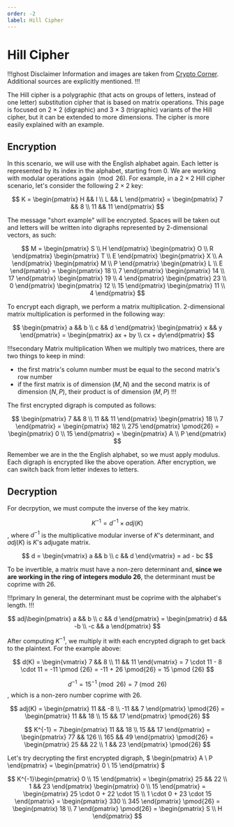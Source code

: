 ```yaml
---
order: -2
label: Hill Cipher
---
```


# Hill Cipher

!!!ghost Disclaimer
Information and images are taken from [Crypto Corner](https://crypto.interactive-maths.com/). Additional sources are explicitly mentioned.
!!!

The Hill cipher is a polygraphic (that acts on groups of letters, instead of one letter) substitution cipher that is based on matrix operations. This page is focused on $2\times2$ (digraphic) and $3\times3$ (trigraphic) variants of the Hill cipher, but it can be extended to more dimensions. The cipher is more easily explained with an example.

## Encryption

In this scenario, we will use with the English alphabet again. Each letter is represented by its index in the alphabet, starting from 0. We are working with modular operations again $\pmod{26}$. For example, in a $2\times2$ Hill cipher scenario, let's consider the following $2\times2$ key:

$$ K = \begin{pmatrix} H && I \\ L && L \end{pmatrix} = \begin{pmatrix} 7 && 8 \\ 11 && 11 \end{pmatrix} $$

The message "short example" will be encrypted. Spaces will be taken out and letters will be written into digraphs represented by 2-dimensional vectors, as such:

$$ M = \begin{pmatrix} S \\ H \end{pmatrix} \begin{pmatrix} O \\ R \end{pmatrix} \begin{pmatrix} T \\ E \end{pmatrix} \begin{pmatrix} X \\ A \end{pmatrix} \begin{pmatrix} M \\ P \end{pmatrix} \begin{pmatrix} L \\ E \end{pmatrix} = \begin{pmatrix} 18 \\ 7 \end{pmatrix} \begin{pmatrix} 14 \\ 17 \end{pmatrix} \begin{pmatrix} 19 \\ 4 \end{pmatrix} \begin{pmatrix} 23 \\ 0 \end{pmatrix} \begin{pmatrix} 12 \\ 15 \end{pmatrix} \begin{pmatrix} 11 \\ 4 \end{pmatrix} $$ 

To encrypt each digraph, we perform a matrix multiplication. 2-dimensional matrix multiplication is performed in the following way:

$$ \begin{pmatrix} a && b \\ c && d \end{pmatrix} \begin{pmatrix} x && y \end{pmatrix} = \begin{pmatrix} ax + by \\ cx + dy\end{pmatrix} $$

!!!secondary Matrix multiplication
When we multiply two matrices, there are two things to keep in mind:
* the first matrix's column number must be equal to the second matrix's row number
* if the first matrix is of dimension $(M, N)$ and the second matrix is of dimension $(N, P)$, their product is of dimension $(M, P)$
!!!
  
The first encrypted digraph is computed as follows:

$$ \begin{pmatrix} 7 && 8 \\ 11 && 11 \end{pmatrix} \begin{pmatrix} 18 \\ 7 \end{pmatrix} = \begin{pmatrix} 182 \\ 275 \end{pmatrix} \pmod{26} = \begin{pmatrix} 0 \\ 15 \end{pmatrix} = \begin{pmatrix} A \\ P \end{pmatrix} $$

Remember we are in the the English alphabet, so we must apply modulus. Each digraph is encrypted like the above operation. After encryption, we can switch back from letter indexes to letters.

## Decryption

For decrpytion, we must compute the inverse of the key matrix.

$$ K^{-1} = d^{-1} \times adj(K) $$, where $d^{-1}$ is the multiplicative modular inverse of $K$'s determinant, and $adj(K)$ is $K$'s adjugate matrix.

$$ d = \begin{vmatrix} a && b \\ c && d \end{vmatrix} = ad - bc $$

To be invertible, a matrix must have a non-zero determinant and, **since we are working in the ring of integers modulo 26**, the determinant must be coprime with 26.

!!!primary
In general, the determinant must be coprime with the alphabet's length.
!!!

$$ adj\begin{pmatrix} a && b \\ c && d \end{pmatrix} = \begin{pmatrix} d && -b \\ -c && a \end{pmatrix} $$

After computing $K^{-1}$, we multiply it with each encrypted digraph to get back to the plaintext. For the example above:

$$ d(K) = \begin{vmatrix} 7 && 8 \\ 11 && 11 \end{vmatrix} = 7 \cdot 11 - 8 \cdot 11 = -11 \pmod {26} = -11 + 26 \pmod{26} = 15 \pmod {26} $$

$$ d^{-1} = 15^{-1} \pmod {26} = 7 \pmod {26} $$, which is a non-zero number coprime with 26.

$$ adj(K) = \begin{pmatrix} 11 && -8 \\ -11 && 7 \end{pmatrix} \pmod{26} = \begin{pmatrix} 11 && 18 \\ 15 && 17 \end{pmatrix} \pmod{26} $$

$$ K^{-1} = 7\begin{pmatrix} 11 && 18 \\ 15 && 17 \end{pmatrix} = \begin{pmatrix} 77 && 126 \\ 165 && 49 \end{pmatrix} \pmod{26} = \begin{pmatrix} 25 && 22 \\ 1 && 23 \end{pmatrix} \pmod{26} $$

Let's try decrypting the first encrypted digraph, $ \begin{pmatrix} A \\ P \end{pmatrix} = \begin{pmatrix} 0 \\ 15 \end{pmatrix} $

$$ K^{-1}\begin{pmatrix} 0 \\ 15 \end{pmatrix} = \begin{pmatrix} 25 && 22 \\ 1 && 23 \end{pmatrix} \begin{pmatrix} 0 \\ 15 \end{pmatrix} = \begin{pmatrix} 25 \cdot 0 + 22 \cdot 15 \\ 1 \cdot 0 + 23 \cdot 15 \end{pmatrix} = \begin{pmatrix} 330 \\ 345 \end{pmatrix} \pmod{26} = \begin{pmatrix} 18 \\ 7 \end{pmatrix} \pmod{26} = \begin{pmatrix} S \\ H \end{pmatrix} $$



